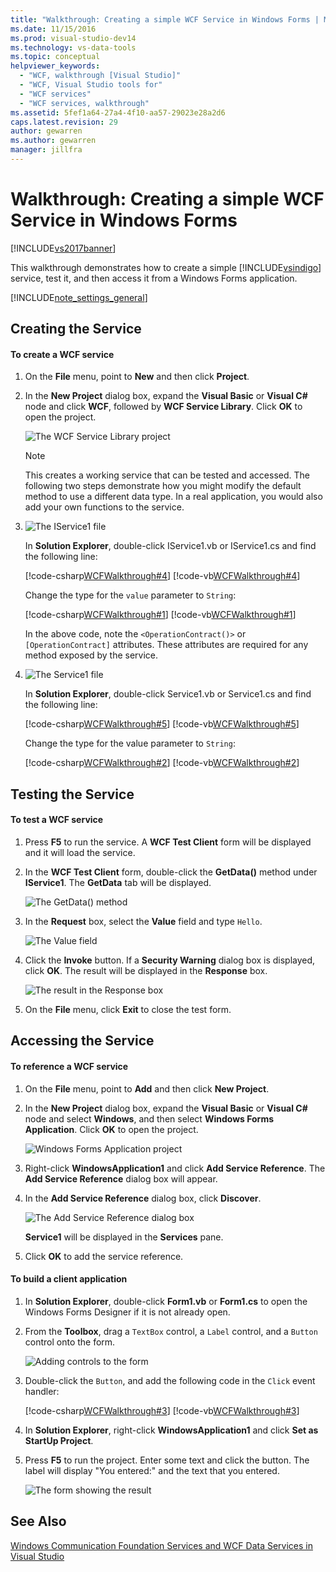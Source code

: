 ```yaml
---
title: "Walkthrough: Creating a simple WCF Service in Windows Forms | Microsoft Docs"
ms.date: 11/15/2016
ms.prod: visual-studio-dev14
ms.technology: vs-data-tools
ms.topic: conceptual
helpviewer_keywords:
  - "WCF, walkthrough [Visual Studio]"
  - "WCF, Visual Studio tools for"
  - "WCF services"
  - "WCF services, walkthrough"
ms.assetid: 5fef1a64-27a4-4f10-aa57-29023e28a2d6
caps.latest.revision: 29
author: gewarren
ms.author: gewarren
manager: jillfra
---
```

# Walkthrough: Creating a simple WCF Service in Windows Forms
[!INCLUDE[vs2017banner](../includes/vs2017banner.md)]

This walkthrough demonstrates how to create a simple [!INCLUDE[vsindigo](../includes/vsindigo-md.md)] service, test it, and then access it from a Windows Forms application.

 [!INCLUDE[note_settings_general](../includes/note-settings-general-md.md)]

## Creating the Service

#### To create a WCF service

1. On the **File** menu, point to **New** and then click **Project**.

2. In the **New Project** dialog box, expand the **Visual Basic** or **Visual C#** node and click **WCF**, followed by **WCF Service Library**. Click **OK** to open the project.

     ![The WCF Service Library project](../data-tools/media/wcf1.PNG "wcf1")

    > [!NOTE]
    > This creates a working service that can be tested and accessed. The following two steps demonstrate how you might modify the default method to use a different data type. In a real application, you would also add your own functions to the service.

3. ![The IService1 file](../data-tools/media/wcf2.png "wcf2")

     In **Solution Explorer**, double-click IService1.vb or IService1.cs and find the following line:

     [!code-csharp[WCFWalkthrough#4](../snippets/csharp/VS_Snippets_VBCSharp/wcfwalkthrough/cs/iservice1_2.cs#4)]
     [!code-vb[WCFWalkthrough#4](../snippets/visualbasic/VS_Snippets_VBCSharp/wcfwalkthrough/vb/iservice1_2.vb#4)]

     Change the type for the `value` parameter to `String`:

     [!code-csharp[WCFWalkthrough#1](../snippets/csharp/VS_Snippets_VBCSharp/wcfwalkthrough/cs/iservice1.cs#1)]
     [!code-vb[WCFWalkthrough#1](../snippets/visualbasic/VS_Snippets_VBCSharp/wcfwalkthrough/vb/iservice1.vb#1)]

     In the above code, note the `<OperationContract()>` or `[OperationContract]` attributes. These attributes are required for any method exposed by the service.

4. ![The Service1 file](../data-tools/media/wcf3.png "wcf3")

     In **Solution Explorer**, double-click Service1.vb or Service1.cs and find the following line:

     [!code-csharp[WCFWalkthrough#5](../snippets/csharp/VS_Snippets_VBCSharp/wcfwalkthrough/cs/service1_2.cs#5)]
     [!code-vb[WCFWalkthrough#5](../snippets/visualbasic/VS_Snippets_VBCSharp/wcfwalkthrough/vb/service1_2.vb#5)]

     Change the type for the value parameter to `String`:

     [!code-csharp[WCFWalkthrough#2](../snippets/csharp/VS_Snippets_VBCSharp/wcfwalkthrough/cs/service1.cs#2)]
     [!code-vb[WCFWalkthrough#2](../snippets/visualbasic/VS_Snippets_VBCSharp/wcfwalkthrough/vb/service1.vb#2)]

## Testing the Service

#### To test a WCF service

1. Press **F5** to run the service. A **WCF Test Client** form will be displayed and it will load the service.

2. In the **WCF Test Client** form, double-click the **GetData()** method under **IService1**. The **GetData** tab will be displayed.

     ![The GetData&#40;&#41; method](../data-tools/media/wcf4.png "wcf4")

3. In the **Request** box, select the **Value** field and type `Hello`.

     ![The Value field](../data-tools/media/wcf5.png "wcf5")

4. Click the **Invoke** button. If a **Security Warning** dialog box is displayed, click **OK**. The result will be displayed in the **Response** box.

     ![The result in the Response box](../data-tools/media/wcf6.png "wcf6")

5. On the **File** menu, click **Exit** to close the test form.

## Accessing the Service

#### To reference a WCF service

1. On the **File** menu, point to **Add** and then click **New Project**.

2. In the **New Project** dialog box, expand the **Visual Basic** or **Visual C#** node and select **Windows**, and then select **Windows Forms Application**. Click **OK** to open the project.

     ![Windows Forms Application project](../data-tools/media/wcf7.png "wcf7")

3. Right-click **WindowsApplication1** and click **Add Service Reference**. The **Add Service Reference** dialog box will appear.

4. In the **Add Service Reference** dialog box, click **Discover**.

     ![The Add Service Reference dialog box](../data-tools/media/wcf8.png "wcf8")

     **Service1** will be displayed in the **Services** pane.

5. Click **OK** to add the service reference.

#### To build a client application

1. In **Solution Explorer**, double-click **Form1.vb** or **Form1.cs** to open the Windows Forms Designer if it is not already open.

2. From the **Toolbox**, drag a `TextBox` control, a `Label` control, and a `Button` control onto the form.

     ![Adding controls to the form](../data-tools/media/wcf9.png "wcf9")

3. Double-click the `Button`, and add the following code in the `Click` event handler:

     [!code-csharp[WCFWalkthrough#3](../snippets/csharp/VS_Snippets_VBCSharp/wcfwalkthrough/cs/form1.cs#3)]
     [!code-vb[WCFWalkthrough#3](../snippets/visualbasic/VS_Snippets_VBCSharp/wcfwalkthrough/vb/form1.vb#3)]

4. In **Solution Explorer**, right-click **WindowsApplication1** and click **Set as StartUp Project**.

5. Press **F5** to run the project. Enter some text and click the button. The label will display "You entered:" and the text that you entered.

     ![The form showing the result](../data-tools/media/wcf10.png "wcf10")

## See Also
 [Windows Communication Foundation Services and WCF Data Services in Visual Studio](../data-tools/windows-communication-foundation-services-and-wcf-data-services-in-visual-studio.md)
